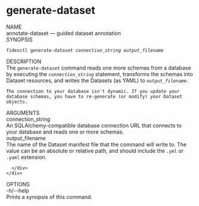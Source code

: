 <div id="cli-docs" class="cli">
  <h1>generate-dataset</h1>

  <div class="label">NAME</div>
  <div class="content">
    <span class="mono">annotate-dataset</span> &mdash; guided dataset annotation
  </div>
  <div class="label">SYNOPSIS</div>
  <div class="content">
    <pre><code>fidesctl generate-dataset <i>connection_string</i> <i>output_filename</i></code></pre>
  </div>

  <div class="label">DESCRIPTION</div>
  <div class="content">
    The <code>generate-dataset</code>  command reads one more schemas from a database by executing the <code><i>connection_string</i></code> statement, transforms the schemas into Dataset resources, and writes the Datasets (as YAML) to <code><i>output_filename</i></code>. 

    The connection to your database isn't dynamic. If you update your database schemas, you have to re-generate (or modify) your Dataset objects.

  </div>
  
  <div class="label">ARGUMENTS</div>
  <div class="content">
    <div class="monoi">
      connection_string
    </div>
    <div class="content">
      An SQLAlchemy-compatible database connection URL that connects to your database and reads one or more schemas.
    </div>
  </div>
  <div class="content">
    <div class="monoi">
      output_filename
    </div>
    <div class="content">
      <div class="content">
        The name of the Dataset manifest file that the command will write to. The value can be an absolute or relative path, and should include the <code>.yml</code> or <code>.yaml</code> extension.

      </div>
    </div>
  </div>
  
  <div class="label">OPTIONS</div>
  <div class="content">
    <div class="mono">
      -h/--help
    </div>
    <div class="content">
      Prints a synopsis of this command.
    </div>
  </div>
</div>


